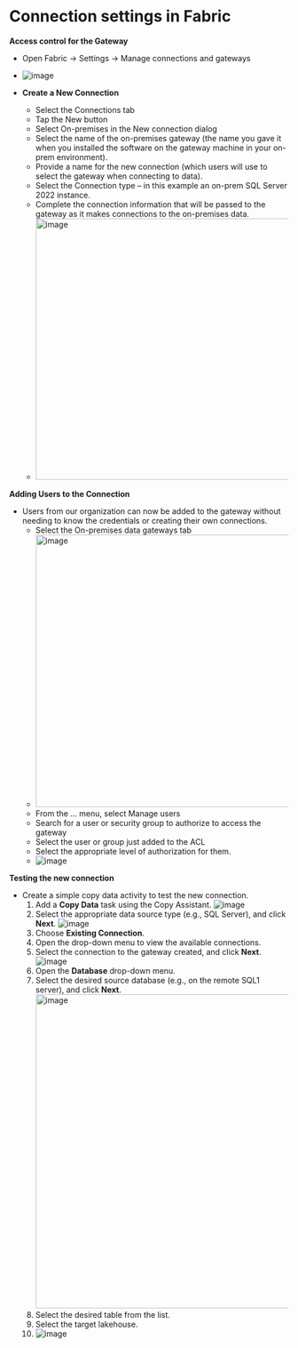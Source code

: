 # **Connection settings in Fabric**

**Access control for the Gateway**
* Open Fabric -> Settings -> Manage connections and gateways
* ![image](https://github.com/user-attachments/assets/a116a4ef-644e-4342-b3fd-ec1f6ac445a0)

* **Create a New Connection**
    * Select the Connections tab
    * Tap the New button
    * Select On-premises in the New connection dialog
    * Select the name of the on-premises gateway (the name you gave it when you installed the software on the gateway machine in your on-prem environment).
    * Provide a name for the new connection (which users will use to select the gateway when connecting to data).
    * Select the Connection type – in this example an on-prem SQL Server 2022 instance.
    * Complete the connection information that will be passed to the gateway as it makes connections to the on-premises data.
    * <img width="470" alt="image" src="https://github.com/user-attachments/assets/28d92ed8-3dd1-4ee0-adff-8095bae2b291">

**Adding Users to the Connection**
* Users from our organization can now be added to the gateway without needing to know the credentials or creating their own connections.
    * Select the On-premises data gateways tab
    * <img width="490" alt="image" src="https://github.com/user-attachments/assets/631855b8-79a3-4cca-967a-ca4848cde9dd">
    * From the ... menu, select Manage users
    * Search for a user or security group to authorize to access the gateway
    * Select the user or group just added to the ACL
    * Select the appropriate level of authorization for them.
    * ![image](https://github.com/user-attachments/assets/f75ebac1-c836-46e2-b533-5687ce22ab8a)

**Testing the new connection** 
* Create a simple copy data activity to test the new connection.
     1. Add a **Copy Data** task using the Copy Assistant.
       ![image](https://github.com/user-attachments/assets/88949091-61ee-4c31-8693-6078c4408d03)
     2. Select the appropriate data source type (e.g., SQL Server), and click **Next**.
       ![image](https://github.com/user-attachments/assets/90bda502-e2da-4649-8479-78015ee94662)
     3. Choose **Existing Connection**.  
     4. Open the drop-down menu to view the available connections.  
     5. Select the connection to the gateway created, and click **Next**.
       ![image](https://github.com/user-attachments/assets/4077e43f-d562-43a3-b56e-c3fd9a6a5586)
     6. Open the **Database** drop-down menu.  
     7. Select the desired source database (e.g., on the remote SQL1 server), and click **Next**.
       <img width="565" alt="image" src="https://github.com/user-attachments/assets/c0d8b232-103c-4b64-9c61-5102c73ab6c9" />
     8. Select the desired table from the list.
     9. Select the target lakehouse.
     10. ![image](https://github.com/user-attachments/assets/7b66f096-5983-4332-aeda-5ec3a4c6aa5a)

   

  

